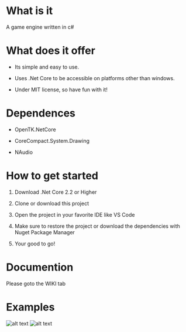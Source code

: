 # What is it
A game engine written in c#

# What does it offer
* Its simple and easy to use.

* Uses .Net Core to be accessible on platforms other than windows. 

* Under MIT license, so have fun with it!

# Dependences
* OpenTK.NetCore

* CoreCompact.System.Drawing

* NAudio

# How to get started
1. Download .Net Core 2.2 or Higher

2. Clone or download this project

3. Open the project in your favorite IDE like
VS Code

4. Make sure to restore the project or 
download the dependencies with Nuget Package
Manager

5. Your good to go!

# Documention
Please goto the WIKI tab

# Examples
![alt text](https://i.imgur.com/23w2cji.gif)
![alt text](https://i.imgur.com/sgPtLmT.gif)

